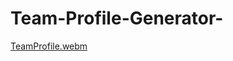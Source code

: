 # Team-Profile-Generator-
[TeamProfile.webm](https://user-images.githubusercontent.com/120533670/232560968-a59e6423-fdb7-47ba-9fa3-36c8a20555ef.webm)
